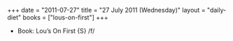+++
date = "2011-07-27"
title = "27 July 2011 (Wednesday)"
layout = "daily-diet"
books = ["lous-on-first"]
+++


* Book: Lou’s On First {S} /f/
